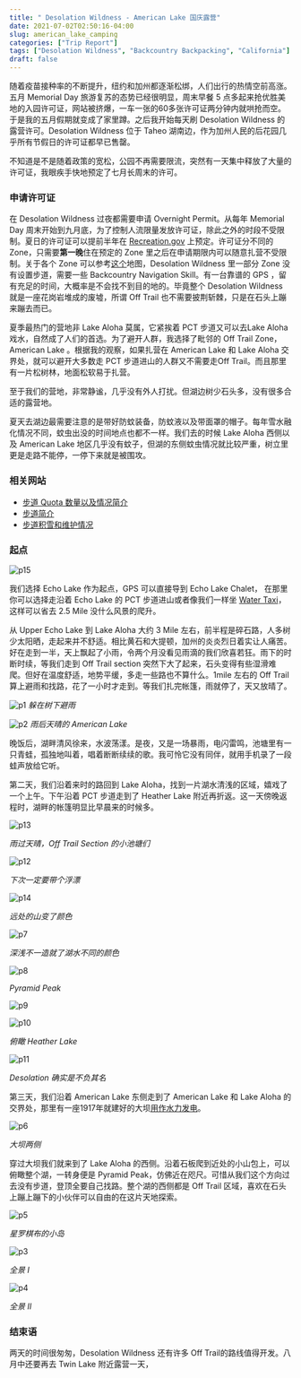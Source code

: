 ```yaml
---
title: " Desolation Wildness - American Lake 国庆露营"
date: 2021-07-02T02:50:16-04:00
slug: american_lake_camping
categories: ["Trip Report"]
tags: ["Desolation Wildness", "Backcountry Backpacking", "California"]
draft: false
---
```


随着疫苗接种率的不断提升，纽约和加州都逐渐松绑，人们出行的热情空前高涨。五月 Memorial Day 旅游复苏的态势已经很明显，周末早餐 5 点多起来抢优胜美地的入园许可证，网站被挤爆，一车一张的60多张许可证两分钟内就哄抢而空。于是我的五月假期就变成了家里蹲。之后我开始每天刷 Desolation Wildness 的 露营许可。Desolation Wildness 位于 Taheo 湖南边，作为加州人民的后花园几乎所有节假日的许可证都早已售罄。

不知道是不是随着政策的宽松，公园不再需要限流，突然有一天集中释放了大量的许可证，我眼疾手快地预定了七月长周末的许可。

### 申请许可证

在 Desolation Wildness 过夜都需要申请 Overnight Permit。从每年 Memorial Day 周末开始到九月底，为了控制人流限量发放许可证，除此之外的时段不受限制。夏日的许可证可以提前半年在 [Recreation.gov](https://www.recreation.gov/permits/233261) 上预定。许可证分不同的Zone，只需要**第一晚**住在预定的 Zone 里之后在申请期限内可以随意扎营不受限制。关于各个 Zone 可以参考[这个](https://caltopo.com/m/4JC9 )地图，Desolation Wildness 里一部分 Zone 没有设置步道，需要一些 Backcountry Navigation Skill。有一台靠谱的 GPS ，留有充足的时间，大概率是不会找不到目的地的。毕竟整个 Desolation Wildness 就是一座花岗岩堆成的废墟，所谓 Off Trail 也不需要披荆斩棘，只是在石头上蹦来蹦去而已。

夏季最热门的营地非 Lake Aloha 莫属，它紧挨着 PCT 步道又可以去Lake Aloha戏水，自然成了人们的首选。为了避开人群，我选择了毗邻的 Off Trail Zone， American Lake 。根据我的观察，如果扎营在 American Lake 和 Lake Aloha 交界处，就可以避开大多数走 PCT 步道进山的人群又不需要走Off Trail。而且那里有一片松树林，地面松软易于扎营。

至于我们的营地，非常静谧，几乎没有外人打扰。但湖边树少石头多，没有很多合适的露营地。

夏天去湖边最需要注意的是带好防蚊装备，防蚊液以及带面罩的帽子。每年雪水融化情况不同，蚊虫出没的时间地点也都不一样。我们去的时候 Lake Aloha 西侧以及 American Lake 地区几乎没有蚊子，但湖的东侧蚊虫情况就比较严重，树立里更是走路不能停，一停下来就是被围攻。

### 相关网站

- [步道 Quota 数量以及情况简介](https://www.fs.usda.gov/Internet/FSE_DOCUMENTS/fseprd627873.pdf)
- [步道简介](https://www.fs.usda.gov/wps/portal/fsinternet/cs/detail/!ut/p/z1/04_Sj9CPykssy0xPLMnMz0vMAfIjo8zijQwgwNHCwN_DI8zPyBcqYKAfrh-JKR_mA5cnqBuowAAHcARqJ0Y_HgVR-I0P14_C5kJk9-vjN8HPIz83Vb8gNzQ0wiDLBAAiWDdd/dz/d5/L2dBISEvZ0FBIS9nQSEh/?position=Not%20Yet%20Determined.Html&pname=Lake%20Tahoe%20Basin%20Mgt%20Unit%20-%20Desolation%20Wilderness&ss=110519&navtype=BROWSEBYSUBJECT&pnavid=null&navid=110000000000000&ttype=detail&cid=stelprdb5162234)
- [步道积雪和维护情况](https://www.desowv.org/component/trailconditions/?Itemid=26)

### 起点

![p15]

我们选择 Echo Lake 作为起点，GPS 可以直接导到 Echo Lake Chalet， 在那里你可以选择走沿着 Echo Lake 的 PCT 步道进山或者像我们一样坐 [Water Taxi](https://www.echochalet.com/)，这样可以省去 2.5 Mile 没什么风景的爬升。

从 Upper Echo Lake 到 Lake Aloha 大约 3 Mile 左右，前半程是碎石路，人多树少太阳晒，走起来并不舒适。相比黄石和大提顿，加州的炎炎烈日着实让人痛苦。好在走到一半，天上飘起了小雨，令两个月没看见雨滴的我们欣喜若狂。雨下的时断时续，等我们走到 Off Trail section 突然下大了起来，石头变得有些湿滑难爬。但好在温度舒适，地势平缓，多走一些路也不算什么。1mile 左右的 Off Trail 算上避雨和找路，花了一小时才走到。等我们扎完帐篷，雨就停了，天又放晴了。

![p1]
*躲在树下避雨*

![p2]
*雨后天晴的 American Lake*

晚饭后，湖畔清风徐来，水波荡漾。是夜，又是一场暴雨，电闪雷鸣，池塘里有一只青蛙，孤独地叫着，唱着断断续续的歌。我可怜它没有同伴，就用手机录了一段蛙声放给它听。

第二天，我们沿着来时的路回到 Lake Aloha，找到一片湖水清浅的区域，嬉戏了一个上午。下午沿着 PCT 步道走到了 Heather Lake 附近再折返。这一天傍晚返程时，湖畔的帐篷明显比早晨来的时候多。

![p13]

*雨过天晴，Off Trail Section 的小池塘们*

![p12]

*下次一定要带个浮漂*

![p14]

*远处的山变了颜色*

![p7]

*深浅不一造就了湖水不同的颜色*

![p8]

*Pyramid Peak*

![p9]

![p10]

*俯瞰 Heather Lake*

![p11]

*Desolation 确实是不负其名*

第三天，我们沿着 American Lake 东侧走到了 American Lake 和 Lake Aloha 的交界处，那里有一座1917年就建好的大坝[用作水力发电](https://www.eid.org/our-services/hydroelectric)。

![p6]

*大坝两侧*

穿过大坝我们就来到了 Lake Aloha 的西侧。沿着石板爬到近处的小山包上，可以俯瞰整个湖，一转身便是 Pyramid Peak，仿佛近在咫尺。可惜从我们这个方向过去没有步道，登顶全要自己找路。整个湖的西侧都是 Off Trail 区域，喜欢在石头上蹦上蹦下的小伙伴可以自由的在这片天地探索。

![p5]

*星罗棋布的小岛*

![p3] 

*全景 I*

![p4]

*全景 II*

### 结束语

两天的时间很匆匆，Desolation Wildness 还有许多 Off Trail的路线值得开发。八月中还要再去 Twin Lake 附近露营一天，



[p1]: https://lh3.googleusercontent.com/EKCS8IcBDAorOmylQbredxMyV-ZJk6TY7Bat9_qYL-fn5ogADUqe99pz-y1HSCpO4rCXKj1PbubgiQkno_xa1nmA1YjIbQOM8DvrxVZGLRdRq_nMsiey3u3ayzxmVs5ZnQSkQGnIYBnd_znW65xQc-rDpFXwh3DpdnRgczGxXpVxyu5gjVqoGJGHXr33jG5FQcMJgg36sX1Ku8f4-Qn5UGJpvYlFstbp6uwsJiQSsU5hGTpbGL0O4sHTMg6cwtN0NWz7NOTQhQFrFQs4dtpidxnp7Q5jV3H0IbLtI7LnlVdJ0VJOfpoKVq6vkHTJwcLMXD1J7zU8gsnzcvWo3dzsQf7yDLC2z8WW3SzevTdufYTNe2ujweM7bqabwzTI_TozrPYaqOVb6rryMR1rCW_Ou-OU3dwKeQP7rQvUhu02mL0LZfZah6PcUepLVdKRc6BTv3K3DK5rZ4mtC0BRdbib2QRNk1pXrhuFyLRA4hCu4ioutsHn984z-iQ3Xp5CINUrES-68uN-_2_zY5dZfIWJNotR8s2NSawoqH-l4iMSq_mDmhzMvhX0d6tMIstABpkkpmIihb_qNN10zdOR-uZVsOnGXeJ4OmTCfjWX5Zl8r9cuWdIFiEjGUNTwmiFoq2ulhohiEpHtkmD1GZ9Zkf8BEqkBDC915NrzncVJgXh4OJz1zcfSvr-4pTKAcUpWaBKN12nV_DPIFOCrNmCxVSngR-5ibw=w478-h318-no?authuser=1?.jpg

[p2]: https://lh3.googleusercontent.com/BFO7xZJql5qXNi6g4XAo33Yu6nr8G8rYRfal1JGfM71mLFEdg9-pS1eCBntFiHLqC0OWv0sSuAntvk7uwwKlP4fldQHMOk6p4AQGjvgbeymq8UpYzmhtOP5hp7JUZNLGstB-OEshvzJXgKqV_fBXHU90ffq9PxqVKwY_l6VzsxCT2vJsve9vxqMNTvxaZaUZs_wexIMdN6wwORGh_HkkPtGgYsDCtwchPXuI1C_DDPI3jCK_5fbAa_ppvrCrGlgh_nZiTfwnbuLHkcA--hcRkUS0ThVIUmsM_kPVdHsy4ZNWNTQLT828ioybnEadjCypJ4qfMoWFoMnJzXpymOCmlKpIhcONpc1uULh9qGyRvbv834Nk6eE6D63oYu63fxJeuxruZueRtAGHYCFB7_asC8WzK8p0Fars6qGmb881Y7urny4lAs1-0rPzrg2JSxuyHcqbNTMLeT5ZCYd44kUKXQsXziGUEyv9UYGcufuJBFyt4jZoV6CSzQ1s-3i8gb3At-WSo03pv_cZTupeUZo-Gk6O8Wk3hxNuzV2GZL379VmujWVe5H-gaQcOZKlgTtb0Gdw8DpV68yWpJSFvJsW1qCNs4WlklZdo3rMRvUII6h80497T0CoPa4RREYZgSZZmDuSe3nmSKIyfHyTojX1_3qk7Z91HVTSwfNsQwfQ17lxGCFoAMwDtFRcg-VFv86DIwERCME2Iei-FeqgzDgT9-wHLbg=w1743-h1163-no?authuser=1?.jpg

[p3]: https://lh3.googleusercontent.com/d6OoYkU8UJXZ2QfUTqdKwckDruH6yB8B69nXTAqC83b3fyJ9h1QhbJ4JVsR25jtmvbi6QV9bfcnKhiZqeMKDGtK_3GmoxpRPTFmZtzThG9-38N-WScTTCiL-IWaxWguENOcAte84vQBkOV9o3BqN22s-PrLmCkhJBuT_373X1LUZ0tDojm-xdUToXPvObZc6QF9xHLOdFOiIn6xF2bmLgWgEF4QoT9cqokiwQOKshqiQhFJbpxJ7s7zuy6SIlvV__VTJuvcP4wCUc4DaXCJG_tb9mdORx8LOQPc6LZ-f5q_RhLGdoat3k3punUYwscQRmVwtRcWb7wYY5RVoavx2JEIUn60MG24hU83bXcYtcmtxSlNmsIOvcEMw3rRO-4LqCayzAdOi6vof8eG9MPI3-fm0uUZIBhJpzg2uyOg0IsXkmEsrBzZRows7cjE6jp3F1C9ZKllPk4MhTG0rfr1QF0Ga6BMb5p5CfZPYJa0U_vs7bLve1vnoTWKrBoL60GRcZ2r61VFhjfI_wdbDHciT1hvIcr9EkdWRcgg5EJRC-Ira8utnHbqy-szmtnITyrQk4_Moy9SZ8xBKFIMIjto81mfwlA5-_veJDEjF8AV9pJulm_EE5V95s-0a9LPFqY_MV9OEjvWgGPARRfEf2ypx-o_nFxfy3SFPGY7ljO-xA0BjRlK6_ExBXFWz8KQXG4OtADP3Uqys=w2880-h772-no?authuser=0?.jpg
[p4]: https://lh3.googleusercontent.com/BrGpXieSl-JLU2h_K1eR8YJ7h7Ve7L3gUUnQoFL_RblsaCgZA3Qsck76UDl-NK7Eh8dGzrapBNVjeDgabDyIYegYu49HW-tY3vQ62n1qzaRL0sflMABcXPwP0oMMOFIqFj_Zri4IRVE4c9S1GTjGir-l9uN2fDT3IUktUeZ-THPftufGUxDWEApWs5Y8JFvgtGL_oEKoGXi9KEjLC5h8S0UQT3ebPt7eHLr2Ss_hS01XwEVWGJ3VmNgIPkc2CGHbDaPIdItzTt6DF7tLhm3qo-En9Y-V0CWBMQCLIH0OMHC_TqoOo_ZSPmwQmNR_--VrBJogXUnIht5CR0VQpMGo7MH7qz2aYvMJeQe0vRcUZDDdPVA3BMxrclmCMucnIfnGA4GHDXepdR4YY4EJFl_bhg5veACY8V_WIXqJObjcjza5tYW5hf25Ja73EJ4ec-pvrkdZ3rrh3f6BP71Xd8g5mTodyeZkR-o6W6LssKzL_zmwAgyR3umGehjFcjZX6vjYN05T5-KeXh886Uo9jjr8DUlqPkAxgMk9V43z9705J2TSUoQYdRaSLnTcsAOiaOgoPLp5jif0-tF0Tu8QVgpytmC2gEd6exeO0Mtqxb73ct9FgIY4o20oAZqINoRNNQ2XLCBcXq88ET6izsSCmZgaszNLR8Bn7v-sBp_dLGoS-hr3ayepULhCs3KvPY0uz9DFVqdy5Ygs=w2880-h772-no?authuser=0?.jpg
[p5]: https://lh3.googleusercontent.com/C6zEm1_hY5dqgd1UO99a7_1K4koLMHuW_CrrDx3Iovgj_n6F1dXRrRE4iOnNO--SzgFPdIKzZHrzzjFYKflokqcP-Yl2yXukJfGHOBlHPzUcQ5DUtcoXwrHrr9tlWxzVWgObDlcNtzKVRt-6FKixFglPWHdn5l_WSr5EOm5LUNYaVxFDMzMW04rrvV0ZDkHy2QAk6cttlIb8zXCoJ5s6YInqAKn1A1YUm49DHqMlXyEf_OO_QzloqO53bS28nDDoZRBLaMJLNJn6xBoLz8g3naPrEnn93BY1Kh6QLHpAV0wK8uJlG9ikE6bj52LBb_89-fISwb4VpKxQTEmYEJzoCkR_HdZ2hF_fRbHiZQaSnTXBZNQKymwaonQY79i-K4w72yJJEQQs_mLRfAYrYH3xkekJylqgXiHt-BRWxOSbmL9NmtoF7Wnal8NSBy8ug9x6Stx6FskUxzDwNHwyROEhmSROss3dZC8J8KkA-D9UaffkdAdiDEuYuqKCMIouOtDvnEPIldz9kUwxVjFReaHTO6fVH6he23gbYdJLKU1Q_UCTaLE1XzF52GBqurTrnWhpgwkV3ou2dlR_MBNhK0vMq_75j4teb0HaVwQQ2SYd_qfh9RpyKxPI9o-KX7tPIe2PF4kbTAgwERF9VK6gASonSv7yLtJ7gAifzVDbqGxxtpJsoOCn-40gAv1WJ8lgkcRhN1LLBWSg=w2368-h1578-no?authuser=0?.jpg
[p6]: https://lh3.googleusercontent.com/8wgLe61555YDCg15Mq1YlBdHN82W2tApF6CHXvOzClarg8AkRaoTRlGrQH1EVX4m9aJWypRnr8Ilm3jjBKuIVqepoXHmPC-Qx-_JZ9dhEzQHfApKX0GB7lKMMtu3IxPhMdTVeNWRQUwGKoxMyYCiB4AOV5F3qK1FYdK77Ct48lNn9mfUyuGrHZ838Md4q77hdeXj8wBLlLtTwkjOQGkmu_yDE_tsJQkO1bqsEx5UnTK_zLFuc0Oak0ir2aCxT1gOc53R1yai1rcsJPHqrHP9ELzK4mV1SSho-B7s5crq8ojsxYIeVLUJXsADBTprftbqU1REUr3BsOvQ6oLZFzflfX3DYK-Ok0BJiCTV9dHG4BnyHyijAZGVt35hEpdjNXaywWQIQlMBaU-PJH3s9E7UCMFCKowGXjVFaC9k1wuB6KP9nnSD3-5NW5T0emLfm4qaJx__9I078W0DUKoWnh0WSfRVe-WD3yvDX859iMQB_67N7dhAtD0C5mjIyttXEICxVjZlw9K4CRGuMcU_JHGIM2Mx8awBxDcIJlSEaeS_MyUBbAXrEDzYEg7XNkg0_l78U1ykVl77dNkNP0Txu9QZ_8_wN-bV8-dQZqFqPbJkCXS83SlDMG6lpgrSsdJmk2hJOyylMyNcXvjqczYdHSDsMxcUNmeIVUYnPja51uvYW1oPEfh2DQvgjCgrbJpzyPFoNEecJUPx=w2104-h1578-no?authuser=0?.jpg
[p7]: https://lh3.googleusercontent.com/tSUJr1pZRuMpa5XCzO9hGveEEDmUz7ZBrsOaM_jVGJXNP0JmGegRmDvhMk7IU45jBvW1MWLvu2vOcbkRAwdhDEuMUQYv2j0tR9o6yBDxWgugTryKi_DYmf5b4pq60PLnpHjAVGfLlV2ozSc2kv7J78PQTTuZ1vmj1ZER0VP1IVtbqTvPGa1oIuw4nkrohUvKe-qckK0G2EMflQGZQWFuqvzZQ8CS1hPyO79hCNErPl24WUQOlfozaFeVf-zGkYqg3MghN3jhyMzgijYh0AsoIOknPp6ECqvz19JRffe7SySN_o5Idd5oTSOeAJjQK9jiMEGJFqlZUSHkEfjaqMil-LkurHuEBRNzipZmuQXDkgYyRUTF91cZjF6dScORKTNUbevGzTXaU1zJ9zCd-xpuTxzFkcUd4vrCg6ic6pPi0y797YPMjvfXtc76jxEJ27WolnTcZPtlaxjrGgQRKx_RLxusN9zScSmA-0iPYTetnLzWYWUAu-xMOdpheied37P6LSeu-nyMkQ5cQt2qZcN2yxt34GmqXU-fPzAr6wlQFni-k2KeE5S3S1zzEsnvUGuUyGfQmy83FihmgmD53PJss9sdFK3m_bmfnIp2pHPn01dcD25fcLnHvHKraZqtA1D6uiB3X7O0a47Xok7Q5RAl4RZLNeRcQ1cFFOxG2J9f9hzXj0C3AGjo70iyv5ivWVIN1Ml5IXmu=w2368-h1578-no?authuser=0?.jpg
[p8]: https://lh3.googleusercontent.com/9fTIzUukl7cygeDtU2U-QlorST-uKSyCXN2QxpWCiJVH55VNiLBR9XwoYLaE-FhXrMD4akSbiOLW66A0wlddsksWZ1e2hsIugz_LedyMvLD_JBxVgYHWlBaK0APts2xlRYOuioeU1F-Bg4qinRMVPTR6Irx_3aJ6uSeSH58jTu3_Y3JrCwUPwPRARZs1eaRTZ67LTggjhMcfA23wzueQjst9hu3RukXiwbCE0mCk-wpDMGy_1vL8rO5deE8hlBShzSMVPm1ZFJ6UbZcFA9LHEiM2X9kHoMCq0WYPFdnVTBpPscIQKUm1vdAxKQIFnp1CiUp1BQHDqriCjBcE2NeNAHKM5ChswcX7jZkHZLZBz8Fx92fFCvgGLk-F2u2WgLrQT3ltr2djGVJU9hfjwrJ0jdDuCqDN6Z4i8vhALh_qPM_wNI3kdeareU1N7wmH9Gs37BpZfzz__o4HWbBrRYg-71nuazL6wjfrJ6l8J5xuvr2ZoGJ6mJMyxQBQSfZfjfyqfv5F0iswijCHCcGgsn0WKbEHjMrTl76QguujHpYnCr137A70mjj4gJ8XMHADBTy6rKDP6bNDsqYanJBdCuF4SMbFTdckn_Xl8UIMy2PCcfYs3_SSdMQeowDhksOGKSJqJ2yARMjGmvvUqjuPAHLWksEWVFdz7TbkAOozzXGHaWj48w-XXYyVwR9NCPoVgOnRChlkFhGT=w2368-h1578-no?authuser=0?.jpg
[p9]: https://lh3.googleusercontent.com/xLCkJGXOxgzvjafNHH1Wq8Nnf30Qtb5k9IYvMDVKZV8oYQKiumcVk1AoMHhIZgLm7m_Naf7lmLFHmJdZCATCn_6GvJAs_1uENSJRpux58X_CNCWzGe0qMGAzWDg5OQ_plheGnLdcg8iBfzMLMQ7gUZMRS6qY8OLTOtimJx5F09ysI5AWbgRtZb1ohhpTUeC326o1qMtuS8IAw-JItfLbCPWvdTQsc-PyWa8UK73d-5Kx-kzKqqrvVE8h1EBAwWtYxThUpBg2E_3vNlt8GqUD6y9UhzXQX6VCWuM8d6sy3gk7kFqMU5UO_uzV5ahy1YSESoynW9x9J7mQD2UCNVyqY9U_BHgTFkj9dLyy1Qa3lsMdB5Cg1gSC8LhC64ZsGuo-Q6fkDlGeE7z1sgqt2Q5HP8_50HXLgbrmBUivfhxrzUlMt3j49wyl8S5MM-3bO4VJcv2bF4rNtRVT0Sa4QXYyUW1tRYMfojkeNz5aiB2yi7JKwmeVsGTrRoyH__GU6Tf3H5rTH3YQ3IHo0qJdzuVqOLMcPXCKC8JbQ5VdHu-Ja2ottCiOLirrKHrq4BsUWFM6j7SGKZeIxozC-uI6AIqKw_bIeh0iOJzuoY30DBK9-X-8b1makxgrM8yF-un4TG3bgf86HhZHn67DPjHRXmnygY9WJBRVcsCwc5IHVznyGwmYDo7YjSsiCyfgaN2AFv2hUwUn94mG=w2368-h1578-no?authuser=0?.jpg
[p10]: https://lh3.googleusercontent.com/WCwPB9YcL10QkdxsGqlrLImUPAjTnWNmrGQqCMwpy9hbtjUM1Z7bHmWkH29_6cYPPtDpHn2aYmnkZZyOWXEBcajXtq9_rcjnk73aIl9Zj6gZRjuiB4k0UlGOH_xeHVHTNDReizqkWw2EWIJCTeDiqjaTNCmctNNJ2bOFiQAI9Aq7VqugVGUY_7QSL_WyVoe5RQi-ctEZSSi93xyoA6jMY6StzYqx1t2qrKI2fX-dB9JqItQUjwEVZmVtHKq9eSuX-YPPnpWWfSFTxNEMKXsXpJOjmUxhTrethNwgLgZ59Qdd-sPdaT2WaO2vEut43w6EcofZ7TD2IGB8GDpuqKkhfd7KSVxsGJe0Ya34NwckGvXNFV49rbajuogXYxgBWiXRw09ZQBic5nkAHBFJrJzl_Y4OGqgW441MX8_XWXjg2mAvACw8252z-M2pfBCHTFMnMON3ZitXh-LOvtDvnvue-B6fRnKfhQVBHSrx4Li_Cn5yaxf8D6rqxqz57WbuVC4et4lLVwQDsxgtegik9nbJ4sMrNJhMSo6McJx9sYqtPsMhnh22hC8TNAviENNsR30U0TGmlQa5uQ-u8ryHYq7xr0VCKN7SwpU2rDI4gFFpFTTZFI4vqbC9hU67U5rr9-Xy1vkHrWbF4EagN4NfQWhs7o1n4v0UQ0mlEzmOhSbmv_fd_8Zo1D2ygpYEGybmW8tMOhUSKBzR=w2368-h1578-no?authuser=0?.jpg



[p11]: https://lh3.googleusercontent.com/hoKX1rEFMkUT-Q5vQKehfjGT5M6Ag_MjFiQpnIBW8Yb8OP6i8OCjGZl9YHg7rbVu2wqhjS0syJX3RVkfR4B9UG9CgfLXg2xFUTsrOFK5h8XMBXuuK5ONryUYIbk2OyQSscVM0pNSBUQ96EYaYv1lN76BdyFVIK3qHcNX46rTVPhmMBfAg4ZcJCSIZfo7E_-TU60j5mU-pH0w16Olc1G-zbZ_vJxfNrxfQzq-LxqGJ-Ap69R79HvmvZa8oSv2zG-Kr4dIKuHR0Qh_G8xO6opVuDiL6mxOqBeOXmyJCeS_7a5FZeUCzPZkAnyXqjazqtahP6XaFcT1ymGIcRPR0swfpjaxJhz4lQzygC74xMGQtURlSAs80-bbtKo-1aa_k2dKyz28iz-9BzZUJUB0c_dhDykbvn2Vm5tGLRvhkWqrokFcNrJgnHVW_QLIG6Q1-iuo_HUPS5JfQ5Gg-3oSqQk2Ox4SAmfpU6PMSeYO23t1xMVj_AWvEhpm5d7M5kcuYeCA84RkgX5hsnWVRV1F_b7ni7mWy8DfZ1HZXh1Q-YGwSvXNXoDTYQKe-ljRZiUaT_2k30Y6d5bzn3kQaZXQfjydQNNXwwX3JumEFfbBESKBXltnaYTGdGe3MgsmgFn3Hxsnx0iEkvlosmpfzEsQMkQPa-FhV9ABlLkjTy8LLdT4plSkt60kG2xPL5R6YQpPxcLc37cFg-3e=w2368-h1578-no?authuser=0?.jpg
[p12]: https://lh3.googleusercontent.com/MURUpIUMzTCxTik8Td_XnkMSfdH9_k6UACmeRGTfW3j19dF3zhR_cm1rYqhFizo-tKwpMcE8KMFFCEztF1QXsyN9Q4ILrOMbFfSKnTlRJDJXUjCfdQH5_Pb9Nm3hmpvmbJfBas_PQ0TVN5q1-UHZK8jIJ7kHogzGnBYi3UpCt0BH1dXQc8kdN-we-et-rUhGBJ6rFLicmxfJ0Tku0ICmenECFJeQiwHlKJeIY9vRSIfDwOrujFaLEVPwnrZFyeITNithUU47R7ujsPu0gkTbWWHPAKkO6ioOe7wkt58Jp5gT6t-bKDwxur-n9-MJi9pYKNOnNe0Rp3H6QRmnvrC6g5zH4iJlpkF-Nk7Gh8avXJc4UL0sk-_DQOnG57mQIeRwnuSQpPGdAbBOSMiNm_ZPfUovRnD3_aQkSptLCO4qtIBtA99PWcuw_R0HosQtgFMBA65fIfLZj2TVgHFUQEMEoa3jpKr2UCFXBoOZb91oTXONc1aFf_Sk1r6AVrBqcw7c6a55bRxZsLCf3sEuqr30mSfxGugT4B_CCkYTDPx6JOxfF0ps4J7frXOuhcbBy3BSNosRUPBOFiFw9-EoK56jAcHILJ7kuQyidGkRDVZx6_jiMqWAbMWuE5pbzI1IaLhYlCuPzhWhMRY-KWBQIrJb9aPzHaXGKX30yt5cVCTU-OuN8gthGdydh6qV-vNIHydawBGkx5SE=w2104-h1578-no?authuser=0?.jpg
[p13]: https://lh3.googleusercontent.com/vOWzSuhNWQzRflcDELCU8qOyEww5p-Db3sHeLBT2-3KX2wMtWEYayUGNAEhdVuNWZeJ3kX1MtUtNeKBA3DmnK7egtFdLvD3uMEUbPT77BCgO4-wWeLteOKxIe6NfDwD7vF5XzreW1gpLpgSonPWBOOSP3RJX_UUXgU8TFd2Ze7o23HW-EC58Sfw8AOLzLzDRusj6XAg_ozo3iNrA8ZnMmJtgVAoz6I88vp9bgKAotQna5JjAlmQ5K9C93mlu9CrhLzYOg6OFIebVf1-X8fwSuyrB4yIB8bLO9qLpnAKtxvX2tbXXISOfEyg9mKFn8drIB4gttoXMCoTs4uIwTY-BSF0HnhzjIMMjrnMqzOlQa8MreyEb9H5a-z_DaSyznZUcewXv3UXZCOdtLYHMx6rKCFBC_9es--rRXGz4oMwathRwb3FQgjnhnevj5vhlhos1hQnZzyCtr4_gAhVy5Hra-v3MhTgSdFRfvJSN3v3mOoHCltxdrvlycpC7I86XSZxZ2HWfd9OXM99cRK-xQARQrnsBYlp69mxuOi2a_VaZzedkU07WMGwEqyr7w9b6n48gwmef0-PHOwQ92vTYhVSzsmNrml-MvC2eXCAmu2yOVGOHJyKhu2lyQbJOmuivubu8MxM8Ri4EUquCz-UMxiK9VrizkDsdt6kt2TwewidRe0RpoL_dQOR-YK9yBrPWNHOv93oTu_Lk=w2368-h1578-no?authuser=0?.jpg
[p14]: https://lh3.googleusercontent.com/kX4tSYIJ9gjoN3ZTHDftQ3KTcpUac4OPV54AyKDvknfJaIzyxFTuy0qTJlltNnH4N0VoA6IFhaEWs6wzWZ7Bld3tKrHMDYz8d9ZwRKnAyR66UewTfdOkDGWCSMK2M3UJ9lrEevMEn62gxUIuAs--t7qirTe0fXogKMrWX7Cv3qZuiRDGmxPEOeAIJhmX-NdHUwPByzOI8veVTnNttHofN_GrSNa54lUAb5l-8ml7jjNgEbsRMB580zB56u__BrxUt5P41VdPm0C2d_WBq6Yvr_-EpLQ-5xjoKJxitHNLPirTVw30dIyAVNstEOlBLvVO8a5JjY-tDiso6z8HhckpedpP3VWz89XBkxNuJbWbSoqajU5ISzyBfsfeIPob6Cor4_-8voLKx2mkLn9Azo2_scsXD7x-kQAZw-YB2zwW1UEaiV4hUVlUZG8ojj1-CN4rs-bI12FBg6BGPkXyICBAZauBwKsAHv0J80-H309MKDF3fzZVqOv7_v2SlWNtBSsw4NwOOEUiZ_LLmt4NUE_JLBqtPRSNf0KjUECyUvAyJPglq2nD2C08Bs8L7fSnhxVTf5peqD6BKBNOorZeMokyBzU_y812BDQJG7f-SZUL5inRs8GfYvB5TOGsS0mHU4SxD8prFoK-crg-PSHV2urhmG1CPyG1lKSZeN2edYHHOnZwDNQbjnD8i_hUnpaT58ml6UL-mkwv=w2368-h1578-no?authuser=0?.jpg
[p15]: https://lh3.googleusercontent.com/AKOqZ55d9EZQsW8gLM3eC4rimEAqBncmpuWOQDRJwpBkJTbWYTVEKfVAYIVrAqQTRkbKlL5ZFBK-3_86NfWPUPSOm6OxFkMPaPArYQsQDC1oBXZUEmAH5_tAfZCwfYuwRUavuUnuXy1xeXfTxEz7j85ab2wZkq3K8cWLi7dCHNgZYAIKM0pMNKqDd9P_sg4x00e_wfJURXf4CXAxMyShwn6HYgtsADQ1OWZSswuGx2mrTjcjSRH7KnBAevrW9OWSTay6ESaJOb_S_eSJTyGSzuJYpigUhRFCkikd6SSK5TbSDaWS29gVcplYXUzm7FUcboiIoGUIo4PuISHITlZGgDuoFGYX-MjZMrX93DNJIV1lKRUV5sDEEKVT-qgQtm-FD0h_4HD9p_qA12AUMr44t-F73D_98ZyN4xk5iHsa3YP68NjCQKiS8NmB9O04BiFGC8Qc5Jf7tpJ3PHC6gCJHiFS6lHmCbz0txN9OJBwCJUa1NAY-zbS3BkJZT4Q5x8Ss810XoJTUhA0VO6uMSdFxteCQYtI1zTLQ5xpWHNMRvEanVsQzCmyxTT5Uy4XJpn8e9KuXe3Cuo6tTf6YZ3fpTv6pQl5zP7j_HS3vBdHhyyoAXbweqzU48mSK9NRCNg_ScThYdt8bbWSjI5ujaLmLqLMdhglLpbAcpkd0yYVYP4AaX-tJ8IAnZpLBivz6kkO8YRoO4Esdd=w730-h1580-no?authuser=0?.jpg

